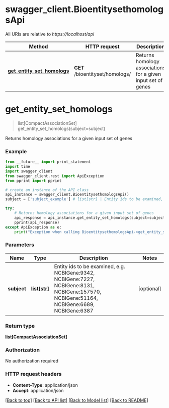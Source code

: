 # swagger_client.BioentitysethomologsApi

All URIs are relative to *https://localhost/api*

Method | HTTP request | Description
------------- | ------------- | -------------
[**get_entity_set_homologs**](BioentitysethomologsApi.md#get_entity_set_homologs) | **GET** /bioentityset/homologs/ | Returns homology associations for a given input set of genes


# **get_entity_set_homologs**
> list[CompactAssociationSet] get_entity_set_homologs(subject=subject)

Returns homology associations for a given input set of genes

### Example 
```python
from __future__ import print_statement
import time
import swagger_client
from swagger_client.rest import ApiException
from pprint import pprint

# create an instance of the API class
api_instance = swagger_client.BioentitysethomologsApi()
subject = ['subject_example'] # list[str] | Entity ids to be examined, e.g. NCBIGene:9342, NCBIGene:7227, NCBIGene:8131, NCBIGene:157570, NCBIGene:51164, NCBIGene:6689, NCBIGene:6387 (optional)

try: 
    # Returns homology associations for a given input set of genes
    api_response = api_instance.get_entity_set_homologs(subject=subject)
    pprint(api_response)
except ApiException as e:
    print("Exception when calling BioentitysethomologsApi->get_entity_set_homologs: %s\n" % e)
```

### Parameters

Name | Type | Description  | Notes
------------- | ------------- | ------------- | -------------
 **subject** | [**list[str]**](str.md)| Entity ids to be examined, e.g. NCBIGene:9342, NCBIGene:7227, NCBIGene:8131, NCBIGene:157570, NCBIGene:51164, NCBIGene:6689, NCBIGene:6387 | [optional] 

### Return type

[**list[CompactAssociationSet]**](CompactAssociationSet.md)

### Authorization

No authorization required

### HTTP request headers

 - **Content-Type**: application/json
 - **Accept**: application/json

[[Back to top]](#) [[Back to API list]](../README.md#documentation-for-api-endpoints) [[Back to Model list]](../README.md#documentation-for-models) [[Back to README]](../README.md)

